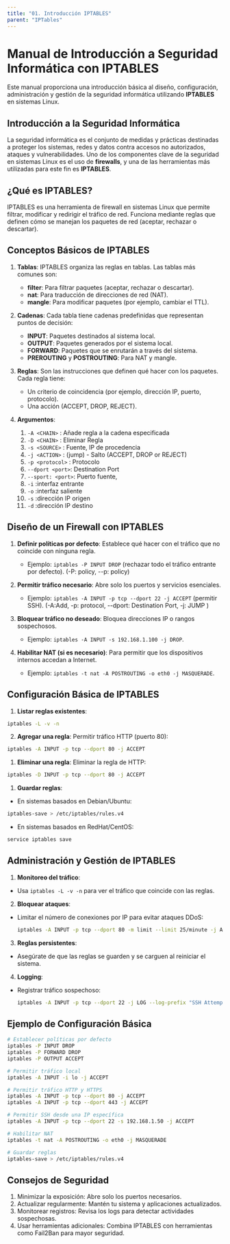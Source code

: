 ```yaml
---
title: "01. Introducción IPTABLES"
parent: "IPTables"
---
```



# Manual de Introducción a Seguridad Informática con IPTABLES

Este manual proporciona una introducción básica al diseño, configuración, administración y gestión de la seguridad informática utilizando **IPTABLES** en sistemas Linux.


## **Introducción a la Seguridad Informática**

La seguridad informática es el conjunto de medidas y prácticas destinadas a proteger los sistemas, redes y datos contra accesos no autorizados, ataques y vulnerabilidades. Uno de los componentes clave de la seguridad en sistemas Linux es el uso de **firewalls**, y una de las herramientas más utilizadas para este fin es **IPTABLES**.


## **¿Qué es IPTABLES?**

IPTABLES es una herramienta de firewall en sistemas Linux que permite filtrar, modificar y redirigir el tráfico de red. Funciona mediante reglas que definen cómo se manejan los paquetes de red (aceptar, rechazar o descartar).



## **Conceptos Básicos de IPTABLES**

1. **Tablas**: IPTABLES organiza las reglas en tablas. Las tablas más comunes son:
   - **filter**: Para filtrar paquetes (aceptar, rechazar o descartar).
   - **nat**: Para traducción de direcciones de red (NAT).
   - **mangle**: Para modificar paquetes (por ejemplo, cambiar el TTL).

2. **Cadenas**: Cada tabla tiene cadenas predefinidas que representan puntos de decisión:
   - **INPUT**: Paquetes destinados al sistema local.
   - **OUTPUT**: Paquetes generados por el sistema local.
   - **FORWARD**: Paquetes que se enrutarán a través del sistema.
   - **PREROUTING** y **POSTROUTING**: Para NAT y mangle.

3. **Reglas**: Son las instrucciones que definen qué hacer con los paquetes. Cada regla tiene:
   - Un criterio de coincidencia (por ejemplo, dirección IP, puerto, protocolo).
   - Una acción (ACCEPT, DROP, REJECT).

4. **Argumentos**:
   1. `-A <CHAIN>`  : Añade regla a la cadena especificada
   2. `-D <CHAIN>`  : Eliminar Regla 
   3. `-s <SOURCE>` : Fuente, IP de procedencia 
   4. `-j <ACTION>` : (jump) - Salto (ACCEPT, DROP or REJECT)
   5. `-p <protocol>` : Protocolo 
   6. `--dport <port>`: Destination Port
   7. `--sport: <port>`: Puerto fuente,
   8. `-i` :interfaz entrante
   9. `-o` :interfaz saliente
   10. `-s` :dirección IP origen 
   11. `-d` :dirección IP destino

## **Diseño de un Firewall con IPTABLES**

1. **Definir políticas por defecto**: Establece qué hacer con el tráfico que no coincide con ninguna regla.
   - Ejemplo: `iptables -P INPUT DROP` (rechazar todo el tráfico entrante por defecto). (-P: policy, --p: policy)

2. **Permitir tráfico necesario**: Abre solo los puertos y servicios esenciales.
   - Ejemplo: `iptables -A INPUT -p tcp --dport 22 -j ACCEPT` (permitir SSH). (-A:Add, -p: protocol, --dport: Destination Port, -j: JUMP )

3. **Bloquear tráfico no deseado**: Bloquea direcciones IP o rangos sospechosos.
   - Ejemplo: `iptables -A INPUT -s 192.168.1.100 -j DROP`.

4. **Habilitar NAT (si es necesario)**: Para permitir que los dispositivos internos accedan a Internet.
   - Ejemplo: `iptables -t nat -A POSTROUTING -o eth0 -j MASQUERADE`.


## **Configuración Básica de IPTABLES**

1. **Listar reglas existentes**:
```bash
iptables -L -v -n
```
2. **Agregar una regla**: Permitir tráfico HTTP (puerto 80):
```bash
iptables -A INPUT -p tcp --dport 80 -j ACCEPT
```
1. **Eliminar una regla**: Eliminar la regla de HTTP:
```bash
iptables -D INPUT -p tcp --dport 80 -j ACCEPT
```
1. **Guardar reglas**:
+ En sistemas basados en Debian/Ubuntu:
```bash
iptables-save > /etc/iptables/rules.v4
```
+ En sistemas basados en RedHat/CentOS:
```bash
service iptables save
```

## **Administración y Gestión de IPTABLES**

1. **Monitoreo del tráfico**:
- Usa `iptables -L -v -n` para ver el tráfico que coincide con las reglas.

2. **Bloquear ataques**:
- Limitar el número de conexiones por IP para evitar ataques DDoS:
   ```bash
   iptables -A INPUT -p tcp --dport 80 -m limit --limit 25/minute -j ACCEPT
   ```

3. **Reglas persistentes**:
- Asegúrate de que las reglas se guarden y se carguen al reiniciar el sistema.

4. **Logging**:
- Registrar tráfico sospechoso:
   ```bash
   iptables -A INPUT -p tcp --dport 22 -j LOG --log-prefix "SSH Attempt: "
   ```

## **Ejemplo de Configuración Básica**

```bash
# Establecer políticas por defecto
iptables -P INPUT DROP
iptables -P FORWARD DROP
iptables -P OUTPUT ACCEPT

# Permitir tráfico local
iptables -A INPUT -i lo -j ACCEPT

# Permitir tráfico HTTP y HTTPS
iptables -A INPUT -p tcp --dport 80 -j ACCEPT
iptables -A INPUT -p tcp --dport 443 -j ACCEPT

# Permitir SSH desde una IP específica
iptables -A INPUT -p tcp --dport 22 -s 192.168.1.50 -j ACCEPT

# Habilitar NAT
iptables -t nat -A POSTROUTING -o eth0 -j MASQUERADE

# Guardar reglas
iptables-save > /etc/iptables/rules.v4
```

## Consejos de Seguridad

1. Minimizar la exposición: Abre solo los puertos necesarios.
2. Actualizar regularmente: Mantén tu sistema y aplicaciones actualizados.
3. Monitorear registros: Revisa los logs para detectar actividades sospechosas.
4. Usar herramientas adicionales: Combina IPTABLES con herramientas como Fail2Ban para mayor seguridad.